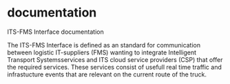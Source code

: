 # documentation
ITS-FMS Interface documentation

The ITS-FMS Interface is defined as an standard for communication between logistic IT-suppliers (FMS) wanting to integrate Intelligent Transport Systemsservices and ITS cloud service providers (CSP) that offer the required services. These services consist of usefull real time traffic and infrastucture events that are relevant on the current route of the truck.